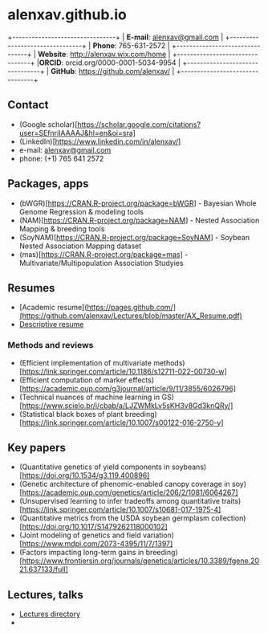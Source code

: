 # alenxav.github.io

+--------------------------------+
| **E-mail**: alenxav@gmail.com  | 
+--------------------------------+
| **Phone**: 765-631-2572        | 
+--------------------------------+
| **Website**: http://alenxav.wix.com/home |
+--------------------------------+
|**ORCID**: orcid.org/0000-0001-5034-9954 |
+--------------------------------+
|  **GitHub**: https://github.com/alenxav/  | 
+--------------------------------+


## Contact

+ (Google scholar)[https://scholar.google.com/citations?user=SEfnriIAAAAJ&hl=en&oi=sra]
+ (LinkedIn)[https://www.linkedin.com/in/alenxav/]
+ e-mail: alenxav@gmail.com
+ phone: (+1) 765 641 2572

## Packages, apps

+ (bWGR)[https://CRAN.R-project.org/package=bWGR] - Bayesian Whole Genome Regression & modeling tools
+ (NAM)[https://CRAN.R-project.org/package=NAM] - Nested Association Mapping & breeding tools
+ (SoyNAM)[https://CRAN.R-project.org/package=SoyNAM] - Soybean Nested Association Mapping dataset
+ (mas)[https://CRAN.R-project.org/package=mas] - Multivariate/Multipopulation Association Studyies

## Resumes

+ [Academic resume](https://pages.github.com/](https://github.com/alenxav/Lectures/blob/master/AX_Resume.pdf)
+ [Descriptive resume](https://github.com/alenxav/Lectures/blob/master/DescriptiveResume2021.pdf)

### Methods and reviews

+ (Efficient implementation of multivariate methods)[https://link.springer.com/article/10.1186/s12711-022-00730-w]
+ (Efficient computation of marker effects)[https://academic.oup.com/g3journal/article/9/11/3855/6026796]
+ (Technical nuances of machine learning in GS)[https://www.scielo.br/j/cbab/a/LJZWMkLv5sKH3v8Gd3knQRy/]
+ (Statistical black boxes of plant breeding)[https://link.springer.com/article/10.1007/s00122-016-2750-y]

## Key papers

+ (Quantitative genetics of yield components in soybeans)[https://doi.org/10.1534/g3.119.400896]
+ (Genetic architecture of phenomic-enabled canopy coverage in soy)[https://academic.oup.com/genetics/article/206/2/1081/6064267]
+ (Unsupervised learning to infer tradeoffs among quantitative traits)[https://link.springer.com/article/10.1007/s10681-017-1975-4]
+ (Quantitative metrics from the USDA soybean germplasm collection)[https://doi.org/10.1017/S1479262118000102]
+ (Joint modeling of genetics and field variation)[https://www.mdpi.com/2073-4395/11/7/1397]
+ (Factors impacting long-term gains in breeding)[https://www.frontiersin.org/journals/genetics/articles/10.3389/fgene.2021.637133/full]

## Lectures, talks

+ [Lectures directory](https://github.com/alenxav/Lectures)
+ 





